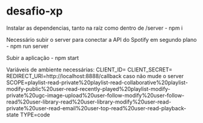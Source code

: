 # desafio-xp

Instalar as dependencias, tanto na raíz como dentro de /server - npm i

Necessário subir o server para conectar a API do Spotify em segundo plano - npm run server

Subir a aplicação - npm start

Variáveis de ambiente necessárias: 
CLIENT_ID=
CLIENT_SECRET=
REDIRECT_URI=http://localhost:8888/callback caso não mude o server
SCOPE=playlist-read-private%20playlist-read-collaborative%20playlist-modify-public%20user-read-recently-played%20playlist-modify-private%20ugc-image-upload%20user-follow-modify%20user-follow-read%20user-library-read%20user-library-modify%20user-read-private%20user-read-email%20user-top-read%20user-read-playback-state
TYPE=code
